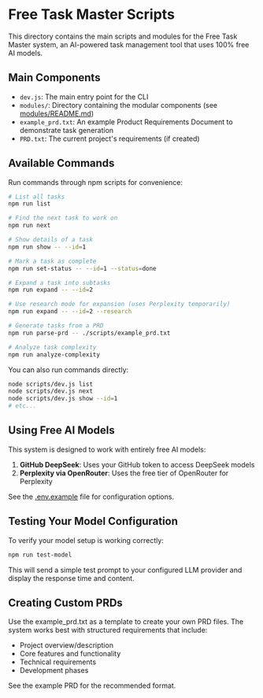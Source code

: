 # Free Task Master Scripts

This directory contains the main scripts and modules for the Free Task Master system, an AI-powered task management tool that uses 100% free AI models.

## Main Components

- `dev.js`: The main entry point for the CLI
- `modules/`: Directory containing the modular components (see [modules/README.md](modules/README.md))
- `example_prd.txt`: An example Product Requirements Document to demonstrate task generation
- `PRD.txt`: The current project's requirements (if created)

## Available Commands

Run commands through npm scripts for convenience:

```bash
# List all tasks
npm run list

# Find the next task to work on
npm run next

# Show details of a task
npm run show -- --id=1

# Mark a task as complete
npm run set-status -- --id=1 --status=done

# Expand a task into subtasks
npm run expand -- --id=2

# Use research mode for expansion (uses Perplexity temporarily)
npm run expand -- --id=2 --research

# Generate tasks from a PRD
npm run parse-prd -- ./scripts/example_prd.txt

# Analyze task complexity
npm run analyze-complexity
```

You can also run commands directly:

```bash
node scripts/dev.js list
node scripts/dev.js next
node scripts/dev.js show --id=1
# etc...
```

## Using Free AI Models

This system is designed to work with entirely free AI models:

1. **GitHub DeepSeek**: Uses your GitHub token to access DeepSeek models
2. **Perplexity via OpenRouter**: Uses the free tier of OpenRouter for Perplexity

See the [.env.example](../.env.example) file for configuration options.

## Testing Your Model Configuration

To verify your model setup is working correctly:

```bash
npm run test-model
```

This will send a simple test prompt to your configured LLM provider and display the response time and content.

## Creating Custom PRDs

Use the example_prd.txt as a template to create your own PRD files. The system works best with structured requirements that include:

- Project overview/description
- Core features and functionality
- Technical requirements
- Development phases

See the example PRD for the recommended format.